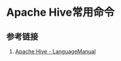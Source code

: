 # Apache Hive常用命令



## 参考链接
1. [Apache Hive - LanguageManual](https://cwiki.apache.org/confluence/display/Hive/LanguageManual)